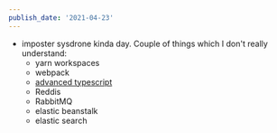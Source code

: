 ```yaml
---
publish_date: '2021-04-23'
---
```


- imposter sysdrone kinda day. Couple of things which I don't really understand:
  - yarn workspaces
  - webpack
  - [advanced typescript](https://twitter.com/wesbos/status/1385610868805685248)
  - Reddis
  - RabbitMQ
  - elastic beanstalk
  - elastic search
